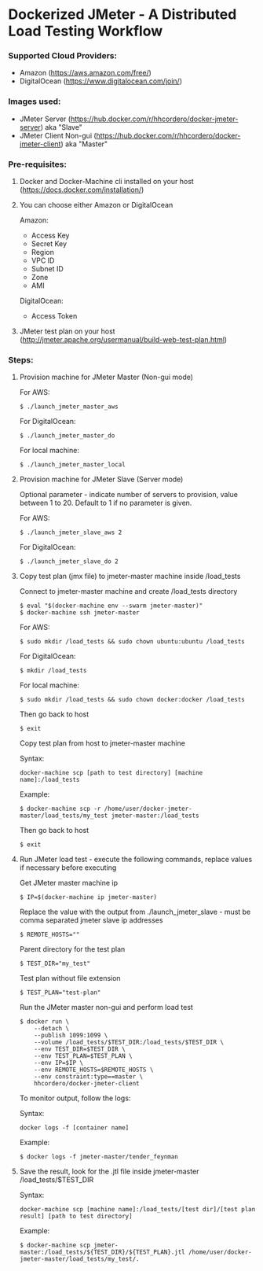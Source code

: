 # Dockerized JMeter - A Distributed Load Testing Workflow

### Supported Cloud Providers:
- Amazon (https://aws.amazon.com/free/)
- DigitalOcean (https://www.digitalocean.com/join/)

### Images used:
- JMeter Server (https://hub.docker.com/r/hhcordero/docker-jmeter-server) aka "Slave"
- JMeter Client Non-gui (https://hub.docker.com/r/hhcordero/docker-jmeter-client) aka "Master"

### Pre-requisites:
1. Docker and Docker-Machine cli installed on your host (https://docs.docker.com/installation/)
2. You can choose either Amazon or DigitalOcean
	
	Amazon:
  	* Access Key
  	* Secret Key
  	* Region
  	* VPC ID
  	* Subnet ID
  	* Zone
  	* AMI
	
	DigitalOcean:
  	* Access Token
  	
3. JMeter test plan on your host (http://jmeter.apache.org/usermanual/build-web-test-plan.html)

### Steps:
1. Provision machine for JMeter Master (Non-gui mode)
	
	For AWS:
	```
	$ ./launch_jmeter_master_aws
	```
	
	For DigitalOcean:
	```
	$ ./launch_jmeter_master_do
	```
	
	For local machine:
	```
	$ ./launch_jmeter_master_local
	```
	
2. Provision machine for JMeter Slave (Server mode)
	
	Optional parameter - indicate number of servers to provision, value between 1 to 20. Default to 1 if no parameter is given.
	
	For AWS:
	```
	$ ./launch_jmeter_slave_aws 2
	```

	For DigitalOcean:
	```
	$ ./launch_jmeter_slave_do 2
	```
	
3. Copy test plan (jmx file) to jmeter-master machine inside /load_tests
	
	Connect to jmeter-master machine and create /load_tests directory
	```
	$ eval "$(docker-machine env --swarm jmeter-master)"
	$ docker-machine ssh jmeter-master
	```
	
	For AWS:
	```
	$ sudo mkdir /load_tests && sudo chown ubuntu:ubuntu /load_tests
	```
	
	For DigitalOcean:
	```
	$ mkdir /load_tests
	```
	
	For local machine:
	```
	$ sudo mkdir /load_tests && sudo chown docker:docker /load_tests
	```
	
	Then go back to host 
	```
	$ exit
	```
	
	Copy test plan from host to jmeter-master machine
	
	Syntax:
	```
	docker-machine scp [path to test directory] [machine name]:/load_tests
	```
	
	Example:
	```
	$ docker-machine scp -r /home/user/docker-jmeter-master/load_tests/my_test jmeter-master:/load_tests
	```
	
	Then go back to host 
	```
	$ exit
	```
4. Run JMeter load test - execute the following commands, replace values if necessary before executing
	
	Get JMeter master machine ip
	```	
	$ IP=$(docker-machine ip jmeter-master)
	```
	
	Replace the value with the output from ./launch_jmeter_slave - must be comma separated jmeter slave ip addresses
	```
	$ REMOTE_HOSTS=""
	```

	Parent directory for the test plan
	```
	$ TEST_DIR="my_test"
	```
	
	Test plan without file extension
	```
	$ TEST_PLAN="test-plan"
	```
	
	Run the JMeter master non-gui and perform load test
	```
	$ docker run \
	    --detach \
	    --publish 1099:1099 \
	    --volume /load_tests/$TEST_DIR:/load_tests/$TEST_DIR \
	    --env TEST_DIR=$TEST_DIR \
	    --env TEST_PLAN=$TEST_PLAN \
	    --env IP=$IP \
	    --env REMOTE_HOSTS=$REMOTE_HOSTS \
	    --env constraint:type==master \
	    hhcordero/docker-jmeter-client
	```
	
	To monitor output, follow the logs:
	
	Syntax:
	```
	docker logs -f [container name]
	```
	
	Example:
	```
	$ docker logs -f jmeter-master/tender_feynman
	```

5. Save the result, look for the .jtl file inside jmeter-master /load_tests/$TEST_DIR
	
	Syntax:
	```
	docker-machine scp [machine name]:/load_tests/[test dir]/[test plan result] [path to test directory]
	```
	
	Example:
	```
	$ docker-machine scp jmeter-master:/load_tests/${TEST_DIR}/${TEST_PLAN}.jtl /home/user/docker-jmeter-master/load_tests/my_test/.
	```